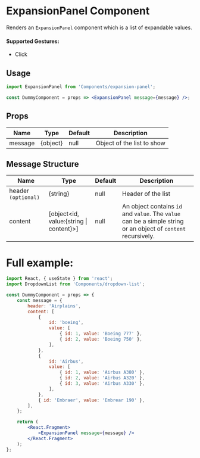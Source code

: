 # ExpansionPanel Component

Renders an `ExpansionPanel` component which is a list of expandable values.

#### Supported Gestures:

- Click

## Usage

```jsx
import ExpansionPanel from 'Components/expansion-panel';

const DummyComponent = props => <ExpansionPanel message={message} />;
```

## Props

| Name    | Type     | Default | Description                |
| ------- | -------- | ------- | -------------------------- |
| message | {object} | null    | Object of the list to show |

## Message Structure

| Name                | Type                                    | Default | Description                                                                                                    |
| ------------------- | --------------------------------------- | ------- | -------------------------------------------------------------------------------------------------------------- |
| header `(optional)` | {string}                                | null    | Header of the list                                                                                             |
| content             | [object<id, value:{string \| content}>] | null    | An object contains `id` and `value`. The `value` can be a simple string or an object of `content` recursively. |

# Full example:

```jsx
import React, { useState } from 'react';
import DropdownList from 'Components/dropdown-list';

const DummyComponent = props => {
    const message = {
        header: 'Airplains',
        content: [
            {
                id: 'boeing',
                value: [
                    { id: 1, value: 'Boeing 777' },
                    { id: 2, value: 'Boeing 750' },
                ],
            },
            {
                id: 'Airbus',
                value: [
                    { id: 1, value: 'Airbus A380' },
                    { id: 2, value: 'Airbus A320' },
                    { id: 3, value: 'Airbus A330' },
                ],
            },
            { id: 'Embraer', value: 'Embrear 190' },
        ],
    };

    return (
        <React.Fragment>
            <ExpansionPanel message={message} />
        </React.Fragment>
    );
};
```
